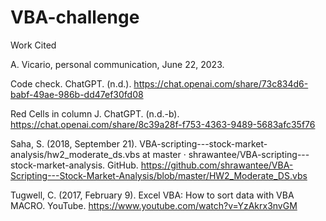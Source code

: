# VBA-challenge
Work Cited

A. Vicario, personal communication, June 22, 2023.

Code check. ChatGPT. (n.d.). https://chat.openai.com/share/73c834d6-babf-49ae-986b-dd47ef30fd08 

Red Cells in column J. ChatGPT. (n.d.-b). https://chat.openai.com/share/8c39a28f-f753-4363-9489-5683afc35f76 

Saha, S. (2018, September 21). VBA-scripting---stock-market-analysis/hw2_moderate_ds.vbs at master · shrawantee/VBA-scripting---stock-market-analysis. GitHub. https://github.com/shrawantee/VBA-Scripting---Stock-Market-Analysis/blob/master/HW2_Moderate_DS.vbs 

Tugwell, C. (2017, February 9). Excel VBA: How to sort data with VBA MACRO. YouTube. https://www.youtube.com/watch?v=YzAkrx3nvGM 
